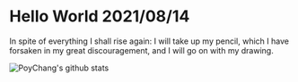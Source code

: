 # Hello World 2021/08/14

In spite of everything I shall rise again: I will take up my pencil, which I have forsaken in my great discouragement, and I will go on with my drawing.

![PoyChang's github stats](https://github-readme-stats.vercel.app/api?username=poychang&show_icons=true&theme=dracula)
